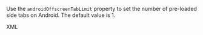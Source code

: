 Use the `androidOffscreenTabLimit` property to set the number of pre-loaded side tabs on Android. The default value is 1.

XML
<snippet id='android-offscreen-tab-limit-xml'/>
